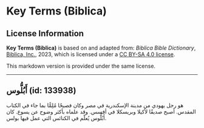 # Key Terms (Biblica)

## License Information

**Key Terms (Biblica)** is based on and adapted from: _Biblica Bible Dictionary_, [Biblica, Inc.](https://www.biblica.com/), 2023, which is licensed under a [CC BY-SA 4.0 license](https://creativecommons.org/licenses/by-sa/4.0/legalcode.en).

This markdown version is provided under the same license.



--------------------------------

## أَبُلُّوس (id: 133938)

هو رجل يهودي من مدينة الإسكندرية في مصر وكان فصيحًا مُلِمًّا بما جاء في الكتاب المقدس. أصبح صديقًا لأكيلا وبريسكلا في أفسس. وقد علماه بأكثر وضوح عن يسوع. كان أَبُلُّوس يُعلّم في الكنائس التي عمل فيها بولس.


